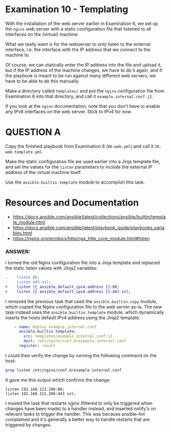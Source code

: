 # Examination 10 - Templating

With the installation of the web server earlier in Examination 6, we set up
the `nginx` web server with a static configuration file that listened to all
interfaces on the (virtual) machine.

What we really want is for the webserver to _only_ listen to the external
interface, i.e. the interface with the IP address that we connect to the machine to.

Of course, we can statically enter the IP address into the file and upload it,
but if the IP address of the machine changes, we have to do it again, and if the
playbook is meant to be run against many different web servers, we have to be able
to do this manually.

Make a directory called `templates/` and put the `nginx` configuration file from Examination 6
into that directory, and call it `example.internal.conf.j2`.

If you look at the `nginx` documentation, note that you don't have to enable any IPv6 interfaces
on the web server. Stick to IPv4 for now.

# QUESTION A

Copy the finished playbook from Examination 6 (`06-web.yml`) and call it `10-web-template.yml`.

Make the static configuration file we used earlier into a Jinja template file,
and set the values for the `listen` parameters to include the external IP
address of the virtual machine itself.

Use the `ansible.builtin.template` module to accomplish this task.

# Resources and Documentation

* https://docs.ansible.com/ansible/latest/collections/ansible/builtin/template_module.html
* https://docs.ansible.com/ansible/latest/playbook_guide/playbooks_variables.html
* https://nginx.org/en/docs/http/ngx_http_core_module.html#listen



### ANSWER:

I turned the old Nginx configuration file into a Jinja template and replaced the static listen values with Jinja2 variables:
```diff
-    listen 80;
-    listen 443 ssl;
+    listen {{ ansible_default_ipv4.address }}:80;
+    listen {{ ansible_default_ipv4.address }}:443 ssl;
```

I removed the previous task that used the `ansible.builtin.copy` module, which copied the Nginx configuration file to the web server as-is. The new task instead uses the `ansible.builtin.template` module, which dynamically inserts the hosts default IPv4 address using the Jinja2 template:
```yml
    - name: Deploy example.internal.conf 
      ansible.builtin.template:
        src: templates/example.internal.conf.j2
        dest: /etc/nginx/conf.d/example.internal.conf
      register: result
```

I could then verify the change by running the following command on the host:
```bash
grep listen /etc/nginx/conf.d/example.internal.conf
```
It gave me this output which confirms the change:
```
listen 192.168.121.206:80;
listen 192.168.121.206:443 ssl;
```
I moved the task that restarts nginx (filtered to only be triggered when changes have been made) to a handler instead, and inserted notify's on relevant tasks to trigger the handler. This was because ansible-lint complained and it's generally a better way to handle restarts that are triggered by changes.